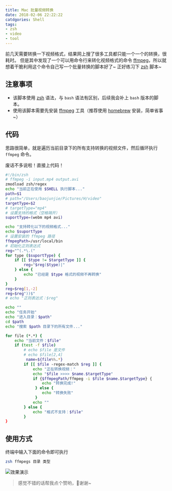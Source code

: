 ```yaml
---
title: Mac 批量视频转换
date: 2018-02-06 22:22:22
catdgories: Shell
tags:
- zsh
- video
- tool
---
```


前几天需要转换一下视频格式，结果网上搜了很多工具都只能一个一个的转换，很耗时。
但是其中发现了一个可以用命令行来转化视频格式的命令 [ffmpeg](https://www.ffmpeg.org)，所以就想着干脆利用这个命令自己写一个批量转换的脚本好了~
正好练习下 [zsh](https://ohmyz.sh) 脚本~

<!--more-->

## 注意事项

- 该脚本使用 [zsh](https://ohmyz.sh) 语法，与 `bash` 语法有区别，后续我会补上 `bash` 版本的脚本。
- 使用该脚本需要先安装 [ffmpeg](https:www.ffmpeg.org) 工具（推荐使用 [homebrew](https://brew.sh) 安装，简单省事~）

## 代码

思路很简单，就是遍历当前目录下的所有支持转换的视频文件，然后循环执行 `ffmpeg` 命令。

废话不多说啦！直接上代码！

```bash
#!/bin/zsh
# ffmpeg -i input.mp4 output.avi
zmodload zsh/regex
echo "当前正在使用 $SHELL 执行脚本..."
path=$1
# path="/Users/baojunjie/Pictures/H/video"
targetType=$2
# targetType="mp4"
# 设置支持的格式（空格隔开）
suportType=(webm mp4 avi)

echo "支持转化以下的视频格式..."
echo $suportType
# 设置安装的 ffmpeg 路径
ffmpegPath=/usr/local/bin
# 初始化正则表达式
reg="^(.*\.("
for type ($suportType) {
    if [[ $type != $targetType ]] {
        reg="$reg($type)|"
    } else {
        echo "已经是 $type 格式的视频不再转换"
    }
}
reg=$reg[1,-2]
reg=$reg"))$"
# echo "正则表达式：$reg"

echo ""
echo "任务开始"
echo "进入目录：$path"
cd $path
echo "搜索 $path 目录下的所有文件..."

for file (*.*) {
    echo "当前文件：$file"
    if (test -f $file)
        # echo $file 是文件
        # echo $file[2,4]
         name=${file%%.*}
        if [[ $file -regex-match $reg ]] {
            echo "正在转换视频："
            echo "$file >>>> $name.$targetType"
            if {$ffmpegPath/ffmpeg -i $file $name.$targetType} {
                echo "转换完成!"
             } else {
                echo "转换失败"
             }
            echo ""
        } else {
            echo "格式不支持：$file"
        }
}
```

## 使用方式

终端中输入下面的命令即可执行

```bash
zsh ffmpegs 目录 类型
```

![效果演示](http://wx3.sinaimg.cn/large/a6e9cb00ly1fo7vx1d0dog20n30h94qp.gif)

>感觉不错的话帮我点个赞哟，谢谢~